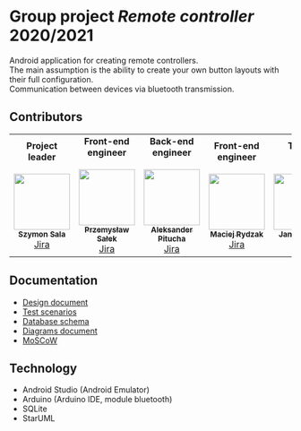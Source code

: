 # Group project ***Remote controller*** 2020/2021

Android application for creating remote controllers.  
The main assumption is the ability to create your own button layouts with their full configuration.  
Communication between devices via bluetooth transmission.

## Contributors
<table>
  <tr>
    <td align="center"> <b>Project<br>leader</b><br> <br><a href="https://github.com/szymix1999"><img src="https://avatars.githubusercontent.com/u/66270215?v=4" width="100px;" alt=""/><br><sub><b>Szymon Sala</b></sub></a><br><a href="https://pasjm.atlassian.net/jira/people/5f7ae0fc287870006a262e75" title="Jira">Jira</a> </td>
    <td align="center"> <b>Front-end<br>engineer</b><br> <br><a href="https://github.com/PrzemyslawSalek"><img src="https://avatars.githubusercontent.com/u/66259490?v=4" width="100px;" alt=""/><br><sub><b>Przemysław Sałek</b></sub></a><br><a href="https://pasjm.atlassian.net/jira/people/5f7f3850b61f66006f4fee30" title="Jira">Jira</a> </td>
   <td align="center"> <b>Back-end<br>engineer</b><br> <br><a href="https://github.com/PituchaAleksander"><img src="https://avatars.githubusercontent.com/u/63605795?v=4" width="100px;" alt=""/><br><sub><b>Aleksander Pitucha</b></sub></a><br><a href="https://pasjm.atlassian.net/jira/people/5f8061d725fbdf006892ce04" title="Jira">Jira</a> </td>
   <td align="center"> <b>Front-end<br>engineer</b><br> <br><a href="https://github.com/kazdyrkeicam"><img src="https://avatars.githubusercontent.com/u/45139068?v=4" width="100px;" alt=""/><br><sub><b>Maciej Rydzak</b></sub></a><br><a href="https://pasjm.atlassian.net/jira/people/5f806169837bb8006879b097" title="Jira">Jira</a> </td>
   <td align="center"> <b>Tester<br> </b><br> <br><a href="https://github.com/janjanek"><img src="https://avatars.githubusercontent.com/u/63151352?v=4" width="100px;" alt=""/><br><sub><b>Jan Starosta</b></sub></a><br><a href="https://pasjm.atlassian.net/jira/people/5f80596395fe8e0069b4380b" title="Jira">Jira</a> </td>
  </tr>
</table>

## Documentation
- <a href="https://github.com/PrzemyslawSalek/remote_controller/blob/main/doc/final/Design%20document.pdf">Design document</a>
- <a href="https://docs.google.com/spreadsheets/d/16EjRT1l22sCxBDKyGIyB2vIYR4lbtyRaIoxJBE9BvMo/edit#gid=0">Test scenarios</a>
- <a href="https://github.com/PrzemyslawSalek/remote_controller/blob/main/doc/final/Database%20schema.pdf">Database schema</a>
- <a href="https://github.com/PrzemyslawSalek/remote_controller/blob/main/doc/final/Diagrams%20document.pdf">Diagrams document</a>
- <a href="https://github.com/PrzemyslawSalek/remote_controller/blob/main/doc/final/MoSCoW.pdf">MoSCoW</a>

## Technology
- Android Studio (Android Emulator)
- Arduino (Arduino IDE, module bluetooth)
- SQLite
- StarUML

